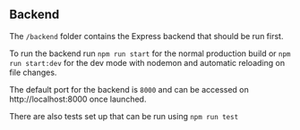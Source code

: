 ## Backend

The `/backend` folder contains the Express backend that should be run first.

To run the backend run `npm run start` for the normal production build or `npm run start:dev` for the dev mode with nodemon and automatic reloading on file changes.

The default port for the backend is `8000` and can be accessed on http://localhost:8000 once launched.

There are also tests set up that can be run using `npm run test`